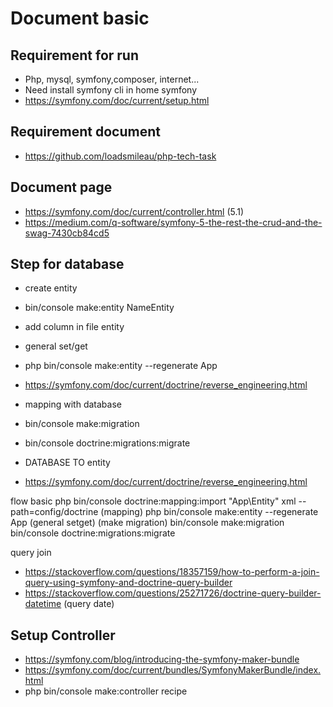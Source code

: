 # Document basic


## Requirement for run

- Php, mysql, symfony,composer, internet...
- Need install symfony cli in home symfony
- https://symfony.com/doc/current/setup.html

## Requirement document

- https://github.com/loadsmileau/php-tech-task

## Document page

- https://symfony.com/doc/current/controller.html  (5.1)
- https://medium.com/q-software/symfony-5-the-rest-the-crud-and-the-swag-7430cb84cd5



## Step for database

- create entity
- bin/console make:entity NameEntity


- add column in file entity

- general set/get
- php bin/console make:entity --regenerate App

- https://symfony.com/doc/current/doctrine/reverse_engineering.html



- mapping with database

- bin/console make:migration
- bin/console doctrine:migrations:migrate

- DATABASE TO entity
- https://symfony.com/doc/current/doctrine/reverse_engineering.html

flow basic
php bin/console doctrine:mapping:import "App\Entity" xml --path=config/doctrine   (mapping)
php bin/console make:entity --regenerate App (general setget)
(make migration)
bin/console make:migration
bin/console doctrine:migrations:migrate


query join
- https://stackoverflow.com/questions/18357159/how-to-perform-a-join-query-using-symfony-and-doctrine-query-builder
- https://stackoverflow.com/questions/25271726/doctrine-query-builder-datetime  (query date)


## Setup Controller

- https://symfony.com/blog/introducing-the-symfony-maker-bundle
- https://symfony.com/doc/current/bundles/SymfonyMakerBundle/index.html
- php bin/console make:controller recipe
